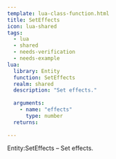 ```yaml
---
template: lua-class-function.html
title: SetEffects
icon: lua-shared
tags:
  - lua
  - shared
  - needs-verification
  - needs-example
lua:
  library: Entity
  function: SetEffects
  realm: shared
  description: "Set effects."
  
  arguments:
    - name: "effects"
      type: number
  returns:
    
---
```


<div class="lua__search__keywords">
Entity:SetEffects &#x2013; Set effects.
</div>
